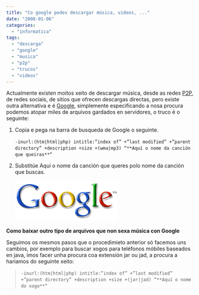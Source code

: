 ```yaml
---
title: "Co google podes descargar música, videos, ..."
date: "2008-01-06"
categories: 
  - "informatica"
tags: 
  - "descarga"
  - "google"
  - "musica"
  - "p2p"
  - "trucos"
  - "videos"
---
```


Actualmente existen moitos xeito de descargar música, desde as redes [P2P](http://gl.wikipedia.org/wiki/P2p), de redes sociais, de sitios que ofrecen descargas directas, pero existe outra alternativa e é [Google](http://google.es), simplemente especificando a nosa procura podemos atopar miles de arquivos gardados en servidores, o truco é o seguinte:

1. Copia e pega na barra de busqueda de Google o seguinte.
    
    `-inurl:(htm|html|php) intitle:”index of” +”last modified” +”parent directory” +description +size +(wma|mp3) “**Aquí o nome da canción que queiras**“`
    
2. Substitúe Aquí o nome da canción que queres polo nome da canción que buscas.
    
    ![](images/logo_plain.png)
    

**Como baixar outro tipo de arquivos que non sexa música con Google**

Seguimos os mesmos pasos que o procedimieto anterior só facemos uns cambios, por exemplo para buscar xogos para teléfonos móbiles baseados en java, imos facer unha procura coa extensión jar ou jad, a procura a hariamos do seguinte xeito:

> `-inurl:(htm|html|php) intitle:”index of” +”last modified” +”parent directory” +description +size +(jar|jad) “**Aquí o nome do xogo**“`
